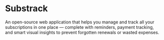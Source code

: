 # Substrack
An open-source web application that helps you manage and track all your subscriptions in one place — complete with reminders, payment tracking, and smart visual insights to prevent forgotten renewals or wasted expenses.
